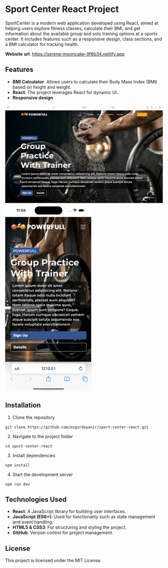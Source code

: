 # Sport Center React Project
SportCenter is a modern web application developed using React, aimed at helping users explore fitness classes, calculate their BMI, and get information about the available group and solo training options at a sports center. It includes features such as a responsive design, class sections, and a BMI calculator for tracking health.

**Website url**: https://serene-mooncake-9f6b34.netlify.app

## Features
- **BMI Calculator**: Allows users to calculate their Body Mass Index (BMI) based on height and weight.
- **React**: The project leverages React for dynamic UI.
- **Responsive design**

![large-screen](./src/assets/images/screenshots/large-screen.jpeg)
![mobile-screen](./src/assets/images/screenshots/mobile-screen.jpg)

## Installation
1. Clone the repository
```
git clone https://github.com/ozgurdayanir/sport-center-react.git
```
2. Navigate to the project folder
```
cd sport-center-react
```
3. Install dependencies
```
npm install
```
4. Start the development server
```
npm run dev
```

## Technologies Used

- **React**: A JavaScript library for building user interfaces.
- **JavaScript (ES6+)**: Used for functionality such as state management and event handling.
- **HTML5 & CSS3**: For structuring and styling the project.
- **GitHub**: Version control for project management.

## License

This project is licensed under the MIT License.